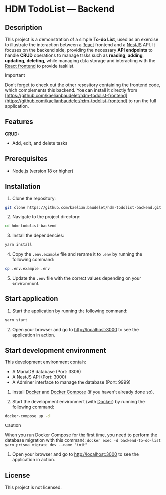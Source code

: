 <!-- markdownlint-disable MD029 -->
# HDM TodoList — Backend

## Description

This project is a demonstration of a simple **To-do List**, used as an exercise to illustrate the interaction between a [React](https://react.dev/) frontend and a [NestJS](https://nestjs.com/) API. It focuses on the backend side, providing the necessary **API endpoints** to handle **CRUD** operations to manage tasks such as **reading**, **adding**, **updating**, **deleting**, while managing data storage and interacting with the [React frontend](https://github.com/kaelianbaudelet/hdm-todolist-frontend) to provide tasklist.

> [!IMPORTANT]
> Don’t forget to check out the other repository containing the frontend code, which complements this backend. You can install it directly from [https://github.com/kaelianbaudelet/hdm-todolist-frontend](https://github.com/kaelianbaudelet/hdm-todolist-frontend) to run the full application.

## Features

**CRUD:**

- Add, edit, and delete tasks

## Prerequisites

- Node.js (version 18 or higher)

## Installation

1. Clone the repository:

  ```bash
  git clone https://github.com/kaelian.baudelet/hdm-todolist-backend.git
  ```

2. Navigate to the project directory:

  ```bash
  cd hdm-todolist-backend
  ```

3. Install the dependencies:

  ```bash
  yarn install
  ```

4. Copy the `.env.example` file and rename it to `.env` by running the following command:

  ```bash
  cp .env.example .env
  ```

5. Update the `.env` file with the correct values depending on your environment.

## Start application

1. Start the application by running the following command:

  ```bash
  yarn start
  ```

2. Open your browser and go to [http://localhost:3000](http://localhost:3000) to see the application in action.

## Start development environment

This development environment contain:

- A MariaDB database (Port: 3306)
- A NestJS API (Port: 3000)
- A Adminer interface to manage the database (Port: 9999)

1. Install [Docker](https://www.docker.com/) and [Docker Compose](https://docs.docker.com/compose/) (if you haven't already done so).

2. Start the development environment (with [Docker](https://www.docker.com/)) by running the following command:

  ```bash
  docker-compose up -d
  ```

> [!CAUTION]
> When you run Docker Compose for the first time, you need to perform the database migration with this command:
> `docker exec -d backend-to-do-list yarn prisma migrate dev --name "init"`


1. Open your browser and go to [http://localhost:3000](http://localhost:3000) to see the application in action.

## License

This project is not licensed.
